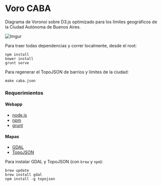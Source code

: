 Voro CABA
=========

Diagrama de Voronoi sobre D3.js optimizado para los límites geográficos de la Ciudad Autónoma de Buenos Aires.

![Imgur](http://i.imgur.com/JFzLUoR.png)

Para traer todas dependencias y correr localmente, desde el root:

```
npm install
bower install
grunt serve
```

Para regenerar el TopoJSON de barrios y límites de la ciudad:

```
make caba.json
```

### Requerimientos

#### Webapp
* [node.js](http://nodejs.org/)
* [npm](https://www.npmjs.org/)
* [grunt](http://gruntjs.com/)

#### Mapas
* [GDAL](http://www.gdal.org/)
* [TopoJSON](http://www.gdal.org/)

Para instalar GDAL y TopoJSON (con `brew` y `npm`):

```
brew update
brew install gdal
npm install -g topojson
```